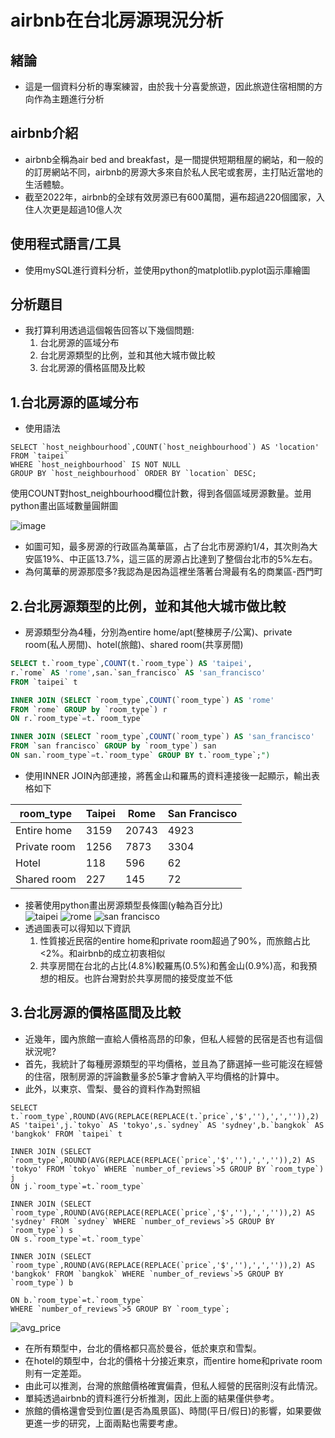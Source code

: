 # airbnb在台北房源現況分析
## 緒論
* 這是一個資料分析的專案練習，由於我十分喜愛旅遊，因此旅遊住宿相關的方向作為主題進行分析  

## airbnb介紹
* airbnb全稱為air bed and breakfast，是一間提供短期租屋的網站，和一般的的訂房網站不同，airbnb的房源大多來自於私人民宅或套房，主打貼近當地的生活體驗。  
* 截至2022年，airbnb的全球有效房源已有600萬間，遍布超過220個國家，入住人次更是超過10億人次  
## 使用程式語言/工具
* 使用mySQL進行資料分析，並使用python的matplotlib.pyplot函示庫繪圖

## 分析題目
* 我打算利用透過這個報告回答以下幾個問題:
    1. 台北房源的區域分布
    2. 台北房源類型的比例，並和其他大城市做比較
    3. 台北房源的價格區間及比較

## 1.台北房源的區域分布
* 使用語法
```sql!
SELECT `host_neighbourhood`,COUNT(`host_neighbourhood`) AS 'location' FROM `taipei`
WHERE `host_neighbourhood` IS NOT NULL
GROUP BY `host_neighbourhood` ORDER BY `location` DESC;
```
使用COUNT對host_neighbourhood欄位計數，得到各個區域房源數量。並用python畫出區域數量圓餅圖  

![image](https://hackmd.io/_uploads/r1ATbQCZC.png)
* 如圖可知，最多房源的行政區為萬華區，占了台北市房源約1/4，其次則為大安區19%、中正區13.7%，這三區的房源占比達到了整個台北市的5%左右。
* 為何萬華的房源那麼多?我認為是因為這裡坐落著台灣最有名的商業區-西門町

## 2.台北房源類型的比例，並和其他大城市做比較
* 房源類型分為4種，分別為entire home/apt(整棟房子/公寓)、private room(私人房間)、hotel(旅館)、shared room(共享房間)
```sql
SELECT t.`room_type`,COUNT(t.`room_type`) AS 'taipei',
r.`rome` AS 'rome',san.`san_francisco` AS 'san_francisco'
FROM `taipei` t

INNER JOIN (SELECT `room_type`,COUNT(`room_type`) AS 'rome'
FROM `rome` GROUP by `room_type`) r
ON r.`room_type`=t.`room_type`

INNER JOIN (SELECT `room_type`,COUNT(`room_type`) AS 'san_francisco'
FROM `san francisco` GROUP by `room_type`) san
ON san.`room_type`=t.`room_type` GROUP BY t.`room_type`;")
```
* 使用INNER JOIN內部連接，將舊金山和羅馬的資料連接後一起顯示，輸出表格如下


| room_type | Taipei | Rome | San Francisco |
| -------- | -------- | -------- | -------- |
| Entire home | 3159 | 20743 | 4923 |
| Private room | 1256 | 7873 | 3304 |
| Hotel | 118 | 596 | 62 |
| Shared room | 227 | 145 | 72 |

* 接著使用python畫出房源類型長條圖(y軸為百分比)  
![taipei](https://hackmd.io/_uploads/ByroB5kMR.png)
![rome](https://hackmd.io/_uploads/rJsiS5kG0.png)
![san francisco](https://hackmd.io/_uploads/ryajHcyfA.png)
* 透過圖表可以得知以下資訊  
    1. 性質接近民宿的entire home和private room超過了90%，而旅館占比<2%。和airbnb的成立初衷相似  
    2. 共享房間在台北的占比(4.8%)較羅馬(0.5%)和舊金山(0.9%)高，和我預想的相反。也許台灣對於共享房間的接受度並不低  

## 3.台北房源的價格區間及比較
* 近幾年，國內旅館一直給人價格高昂的印象，但私人經營的民宿是否也有這個狀況呢?  
* 首先，我統計了每種房源類型的平均價格，並且為了篩選掉一些可能沒在經營的住宿，限制房源的評論數量多於5筆才會納入平均價格的計算中。  
* 此外，以東京、雪梨、曼谷的資料作為對照組  
```sql!
SELECT t.`room_type`,ROUND(AVG(REPLACE(REPLACE(t.`price`,'$',''),',','')),2) AS 'taipei',j.`tokyo` AS 'tokyo',s.`sydney` AS 'sydney',b.`bangkok` AS 'bangkok' FROM `taipei` t

INNER JOIN (SELECT `room_type`,ROUND(AVG(REPLACE(REPLACE(`price`,'$',''),',','')),2) AS 'tokyo' FROM `tokyo` WHERE `number_of_reviews`>5 GROUP BY `room_type`) j
ON j.`room_type`=t.`room_type`

INNER JOIN (SELECT `room_type`,ROUND(AVG(REPLACE(REPLACE(`price`,'$',''),',','')),2) AS 'sydney' FROM `sydney` WHERE `number_of_reviews`>5 GROUP BY `room_type`) s
ON s.`room_type`=t.`room_type`

INNER JOIN (SELECT `room_type`,ROUND(AVG(REPLACE(REPLACE(`price`,'$',''),',','')),2) AS 'bangkok' FROM `bangkok` WHERE `number_of_reviews`>5 GROUP BY `room_type`) b

ON b.`room_type`=t.`room_type`
WHERE `number_of_reviews`>5 GROUP BY `room_type`;
```
![avg_price](https://hackmd.io/_uploads/Hk83PQWGA.png)
* 在所有類型中，台北的價格都只高於曼谷，低於東京和雪梨。  
* 在hotel的類型中，台北的價格十分接近東京，而entire home和private room則有一定差距。  
* 由此可以推測，台灣的旅館價格確實偏貴，但私人經營的民宿則沒有此情況。  
* 單純透過airbnb的資料進行分析推測，因此上面的結果僅供參考。  
* 旅館的價格還會受到位置(是否為風景區)、時間(平日/假日)的影響，如果要做更進一步的研究，上面兩點也需要考慮。